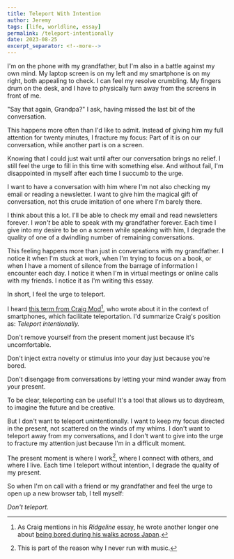 ```yaml
---
title: Teleport With Intention
author: Jeremy
tags: [life, worldline, essay]
permalink: /teleport-intentionally
date: 2023-08-25
excerpt_separator: <!--more-->
---
```


I'm on the phone with my grandfather, but I'm also in a battle against my own mind. My laptop screen is on my left and my smartphone is on my right, both appealing to check. I can feel my resolve crumbling. My fingers drum on the desk, and I have to physically turn away from the screens in front of me.

"Say that again, Grandpa?" I ask, having missed the last bit of the conversation.

This happens more often than I'd like to admit. Instead of giving him my full attention for twenty minutes, I fracture my focus: Part of it is on our conversation, while another part is on a screen.<!--more-->

Knowing that I could just wait until after our conversation brings no relief. I still feel the urge to fill in this time with something else. And without fail, I'm disappointed in myself after each time I succumb to the urge.

I want to have a conversation with him where I'm not also checking my email or reading a newsletter. I want to give him the magical gift of conversation, not this crude imitation of one where I'm barely there.

I think about this a lot. I'll be able to check my email and read newsletters forever. I *won't* be able to speak with my grandfather forever. Each time I give into my desire to be on a screen while speaking with him, I degrade the quality of one of a dwindling number of remaining conversations.

This feeling happens more than just in conversations with my grandfather. I notice it when I'm stuck at work, when I'm trying to focus on a book, or when I have a moment of silence from the barrage of information I encounter each day. I notice it when I'm in virtual meetings or online calls with my friends. I notice it as I'm writing this essay.

In short, I feel the urge to teleport.

I heard [this term from Craig Mod](https://craigmod.com/ridgeline/058/)[^1], who wrote about it in the context of smartphones, which facilitate teleportation. I'd summarize Craig's position as: *Teleport intentionally.*

Don't remove yourself from the present moment just because it's uncomfortable.

Don't inject extra novelty or stimulus into your day just because you're bored.

Don't disengage from conversations by letting your mind wander away from your present.

To be clear, teleporting can be useful! It's a tool that allows us to daydream, to imagine the future and be creative.

But I don't want to teleport unintentionally. I want to keep my focus directed in the present, not scattered on the winds of my whims. I don't want to teleport away from my conversations, and I don't want to give into the urge to fracture my attention just because I'm in a difficult moment.

The present moment is where I work[^2], where I connect with others, and where I live. Each time I teleport without intention, I degrade the quality of my present.

So when I'm on call with a friend or my grandfather and feel the urge to open up a new browser tab, I tell myself:

*Don't teleport.*

[^1]: As Craig mentions in his *Ridgeline* essay, he wrote another longer one about [being bored during his walks across Japan](https://www.wired.com/story/six-weeks-100s-miles-hours-glorious-boredom-japan/).
[^2]: This is part of the reason why I never run with music.
